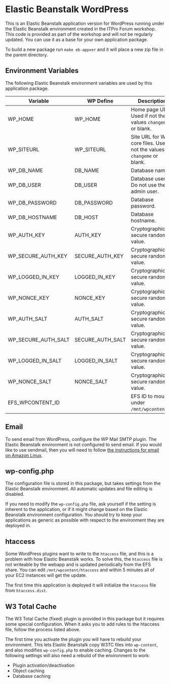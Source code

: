 Elastic Beanstalk WordPress
===========================

This is an Elastic Beanstalk application version for WordPress running under
the Elastic Beanstalk environment created in the ITPro Forum workshop. This code
is provided as part of the workshop and will not be regularly updated. You can
use it as a base for your own application package.

To build a new package run `make eb-appver` and it will place a new zip file in
the parent directory.

## Environment Variables

The following Elastic Beanstalk environment variables are used by this
application package.

| Variable              | WP Define         | Description
| --------------------- | ----------------- | -----------
| WP_HOME               | WP_HOME           | Home page URL. Used if not the values `changeme` or blank.
| WP_SITEURL            | WP_SITEURL        | Site URL for WP core files. Used if not the values `changeme` or blank.
| WP_DB_NAME            | DB_NAME           | Database name.
| WP_DB_USER            | DB_USER           | Database user. Do not use the admin user.
| WP_DB_PASSWORD        | DB_PASSWORD       | Database password.
| WP_DB_HOSTNAME        | DB_HOST           | Database hostname.
| WP_AUTH_KEY           | AUTH_KEY          | Cryptographically secure random value.
| WP_SECURE_AUTH_KEY    | SECURE_AUTH_KEY   | Cryptographically secure random value.
| WP_LOGGED_IN_KEY      | LOGGED_IN_KEY     | Cryptographically secure random value.
| WP_NONCE_KEY          | NONCE_KEY         | Cryptographically secure random value.
| WP_AUTH_SALT          | AUTH_SALT         | Cryptographically secure random value.
| WP_SECURE_AUTH_SALT   | SECURE_AUTH_SALT  | Cryptographically secure random value.
| WP_LOGGED_IN_SALT     | LOGGED_IN_SALT    | Cryptographically secure random value.
| WP_NONCE_SALT         | NONCE_SALT        | Cryptographically secure random value.
| EFS_WPCONTENT_ID      |                   | EFS ID to mount under `/mnt/wpcontent`.

## Email

To send email from WordPress, configure the WP Mail SMTP plugin. The Elastic
Beanstalk environment is not configured to send email. If you would like to
use sendmail, then you will need to follow [the instructions for email on Amazon Linux](http://docs.aws.amazon.com/ses/latest/DeveloperGuide/sendmail.html).

## wp-config.php

The configuration file is stored in this package, but takes settings from the
Elastic Beanstalk environment. All automatic updates and file editing is
disabled.

If you need to modify the `wp-config.php` file, ask yourself if the setting is
inherent to the application, or if it might change based on the Elastic
Beanstalk environment configuration. You should try to keep your applications
as generic as possible with respect to the environment they are deployed in.

## htaccess

Some WordPress plugins want to write to the `htaccess` file, and this is a problem
with how Elastic Beanstalk works. To solve this, the `htaccess` file is not
writeable by the webapp and is updated periodically from the EFS share. You can
edit `/mnt/wpcontent/htaccess` and within 5 minutes all of your EC2 instances
will get the update.

The first time this application is deployed it will initialize the `htaccess`
file from `htaccess.dist`.

## W3 Total Cache

The W3 Total Cache (fixed) plugin is provided in this package but it requires
some special configuration. When it asks you to add rules to the htaccess file,
follow the process listed above.

The first time you activate the plugin you will have to rebuild your
environment. This lets Elastic Beanstalk copy W3TC files into `wp-content`, and
also modifies `wp-config.php` to enable caching. Changes to the following
settings will also need a rebuild of the environment to work:

* Plugin activation/deactivation
* Object caching
* Database caching
